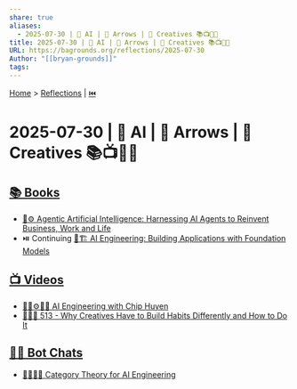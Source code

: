 ```yaml
---
share: true
aliases:
  - 2025-07-30 | 🤖 AI | 🏹 Arrows | 🫟 Creatives 📚📺🤖💬
title: 2025-07-30 | 🤖 AI | 🏹 Arrows | 🫟 Creatives 📚📺🤖💬
URL: https://bagrounds.org/reflections/2025-07-30
Author: "[[bryan-grounds]]"
tags: 
---
```

[Home](../index.md) > [Reflections](./index.md) | [⏮️](./2025-07-29.md)  
# 2025-07-30 | 🤖 AI | 🏹 Arrows | 🫟 Creatives 📚📺🤖💬  
## [📚 Books](../books/index.md)  
- [🤖⚙️ Agentic Artificial Intelligence: Harnessing AI Agents to Reinvent Business, Work and Life](../books/agentic-artificial-intelligence-harnessing-ai-agents-to-reinvent-business-work-and-life.md)  
- ⏯️ Continuing [🤖🏗️ AI Engineering: Building Applications with Foundation Models](../books/ai-engineering-building-applications-with-foundation-models.md)  
  
## [📺 Videos](../videos/index.md)  
- [🤖🧠⚙️👩‍💻 AI Engineering with Chip Huyen](../videos/ai-engineering-with-chip-huyen.md)  
- [🎨🧱🔄 513 - Why Creatives Have to Build Habits Differently and How to Do It](../videos/513-why-creatives-have-to-build-habits-differently-and-how-to-do-it.md)  
  
## [🤖💬 Bot Chats](../bot-chats/index.md)  
- [📐🔗🤖🧠 Category Theory for AI Engineering](../bot-chats/category-theory-for-ai-engineering.md)